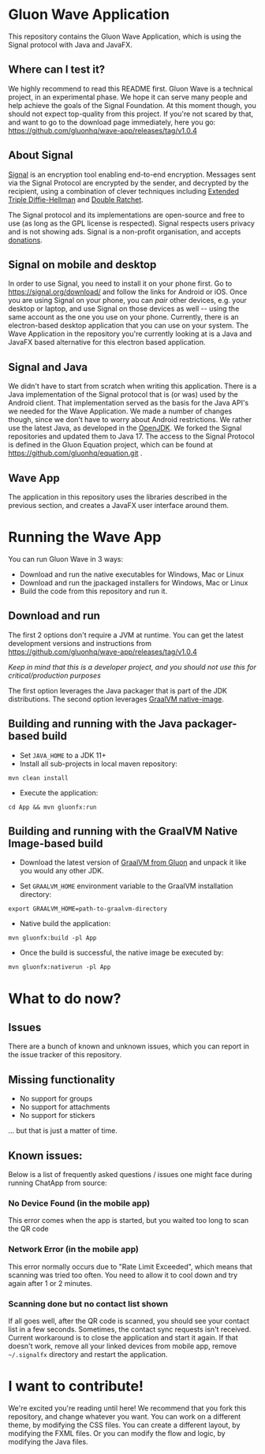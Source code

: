 Gluon Wave Application
====

This repository contains the Gluon Wave Application, which is using the 
Signal protocol with Java and JavaFX.

Where can I test it?
--------------------

We highly recommend to read this README first. Gluon Wave is a technical
project, in an experimental phase. We hope it can serve many people and
help achieve the goals of the Signal Foundation. At this moment though,
you should not expect top-quality from this project.
If you're not scared by that, and want to go to the download page 
immediately, here you go: 
https://github.com/gluonhq/wave-app/releases/tag/v1.0.4

About Signal
------------

[Signal](https:/signal.org) is an encryption tool enabling end-to-end
encryption. Messages sent via the Signal Protocol are encrypted by the
sender, and decrypted by the recipient, using a combination of clever
techniques including [Extended Triple Diffie-Hellman](https://signal.org/docs/specifications/x3dh/)
and [Double Ratchet](https://signal.org/docs/specifications/doubleratchet/).

The Signal protocol and its implementations are open-source and free to
use (as long as the GPL license is respected). Signal respects users privacy
and is not showing ads. Signal is a non-profit organisation, and accepts
[donations](https://signal.org/donate).

Signal on mobile and desktop
----------------------------

In order to use Signal, you need to install it on your phone first.
Go to https://signal.org/download/ and follow the links for Android or
iOS. Once you are using Signal on your phone, you can _pair_ other
devices, e.g. your desktop or laptop, and use Signal on those devices as
well -- using the same account as the one you use on your phone.
Currently, there is an electron-based desktop application that you can
use on your system. The Wave Application in the repository you're 
currently looking at is a Java and JavaFX based alternative for this electron
based application.

Signal and Java
---------------

We didn't have to start from scratch when writing this application.
There is a Java implementation of the Signal protocol that is (or was) used by
the Android client. That implementation served as the basis for the Java
API's we needed for the Wave Application. We made a number of changes though,
since we don't have to worry about Android restrictions. We rather use
the latest Java, as developed in the [OpenJDK](https://openjdk.java.net).
We forked the Signal repositories and updated them to Java 17.
The access to the Signal Protocol is defined in the Gluon Equation
project, which can be found at https://github.com/gluonhq/equation.git .

Wave App
--------

The application in this repository uses the libraries described in the
previous section, and creates a JavaFX user interface around them.

Running the Wave App
====================

You can run Gluon Wave in 3 ways:

* Download and run the native executables for Windows, Mac or Linux
* Download and run the jpackaged installers for Windows, Mac or Linux
* Build the code from this repository and run it.

Download and run
----------------

The first 2 options don't require a JVM at runtime. 
You can get the latest development versions and instructions from
https://github.com/gluonhq/wave-app/releases/tag/v1.0.4

*Keep in mind that this is a developer project, and you should not
use this for critical/production purposes*

The first option leverages
the Java packager that is part of the JDK distributions.
The second option leverages [GraalVM native-image](https://graalvm.org).

Building and running with the Java packager-based build
----------------------------------------------------------

* Set `JAVA_HOME` to a JDK 11+
* Install all sub-projects in local maven repository:
```
mvn clean install
```
* Execute the application:
```
cd App && mvn gluonfx:run
```

Building and running with the GraalVM Native Image-based build
-----------------------------------------------------------------

* Download the latest version of [GraalVM from Gluon](https://github.com/gluonhq/graal/releases/latest) and unpack it like you would any other JDK.

* Set `GRAALVM_HOME` environment variable to the GraalVM installation directory:
```
export GRAALVM_HOME=path-to-graalvm-directory
```

* Native build the application:
```
mvn gluonfx:build -pl App
```
* Once the build is successful, the native image be executed by:
```
mvn gluonfx:nativerun -pl App
```

What to do now?
===============

Issues
------

There are a bunch of known and unknown issues, which you can report in
the issue tracker of this repository.

Missing functionality
---------------------
* No support for groups
* No support for attachments
* No support for stickers

... but that is just a matter of time.

Known issues:
-------------
Below is a list of frequently asked questions / issues one might face during running ChatApp from source:

### No Device Found (in the mobile app)

This error comes when the app is started, but you waited too long to scan the QR code

### Network Error (in the mobile app)

This error normally occurs due to "Rate Limit Exceeded", which means that scanning was tried too often.
You need to allow it to cool down and try again after 1 or 2 minutes.

### Scanning done but no contact list shown

If all goes well, after the QR code is scanned, you should see your contact list in a few
seconds. Sometimes, the contact sync requests isn't received. 
Current workaround is to close the application and start it again.
If that doesn't work, remove all your linked devices from mobile app, remove `~/.signalfx` directory and restart the application.

I want to contribute!
=====================
We're excited you're reading until here! We recommend that you fork this repository, and change
whatever you want. You can work on a different theme, by modifying the CSS files. You can
create a different layout, by modifying the FXML files. Or you can modify the flow and logic,
by modifying the Java files.


